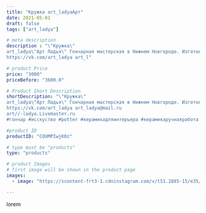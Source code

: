 ```yaml
---
title: "Кружка art_ladyaАрт"
date: 2021-05-01
draft: false
tags: ["art_ladya"]

# meta description
description : "\"Кружка\" 
art_ladya\"Арт Ладья\" Гончарная мастерская в Нижнем Новгороде. Изготовление керамики и мастер//-классы по обучению. 
https://vk.com/art_ladya art_l"

# product Price
price: "3000"
priceBefore: "3600.0"

# Product Short Description
shortDescription: "\"Кружка\" 
art_ladya\"Арт Ладья\" Гончарная мастерская в Нижнем Новгороде. Изготовление керамики и мастер//-классы по обучению. 
https://vk.com/art_ladya art_ladya@mail.ru 
art//-ladya.Livemaster.ru
#гончар #исскуство #potter #керамикадляинтерьера #керамикаручнаяработа #гончарнаямастерская #керамиканазаказ #handmade #посудаизглины #керамика #гончарнаяпосуда #эксклюзивнаякерамика #dishes #decor #ceramicar #mug #claygoods #tankard #earthenware #ceramic #design #кружка #квас #restaurant #ceramicart #магия #pint #clay #авторскаякерамика #пинта"

#product ID
productID: "COUMPIwjK0z"

# type must be "products"
type: "products"

# product Images
# first image will be shown in the product page
images:
  - image: "https://scontent-frt3-1.cdninstagram.com/v/t51.2885-15/e35/179473488_374501623896678_2059866547359752606_n.jpg?_nc_ht=scontent-frt3-1.cdninstagram.com&_nc_cat=106&_nc_ohc=ADE4OuKssXsAX_lrLPi&edm=APU89FABAAAA&ccb=7-4&oh=ad51baaacbd04baa902cf3db8cc38265&oe=612AD608&_nc_sid=86f79a&ig_cache_key=MjU2MzcyNzkwNDYzNTM5OTQ3NQ%3D%3D.2-ccb7-4"

---
```

lorem
